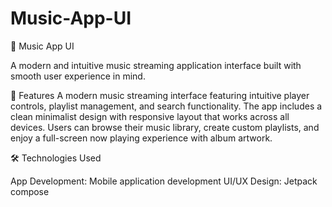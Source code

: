 # Music-App-UI
🎵 Music App UI

A modern and intuitive music streaming application interface built with smooth user experience in mind.

📱 Features
A modern music streaming interface featuring intuitive player controls, playlist management, and search functionality. The app includes a clean minimalist design with responsive layout that works across all devices. Users can browse their music library, create custom playlists, and enjoy a full-screen now playing experience with album artwork.

🛠️ Technologies Used

App Development: Mobile application development 
UI/UX Design: Jetpack compose 




